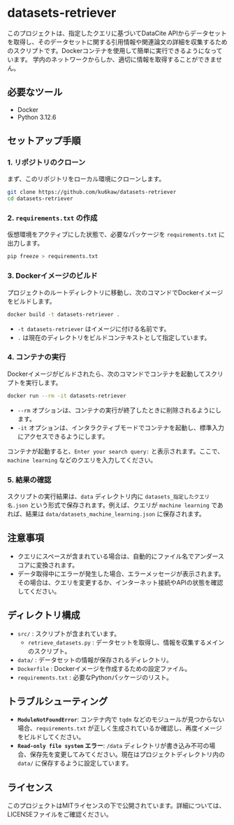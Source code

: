 # datasets-retriever

このプロジェクトは、指定したクエリに基づいてDataCite APIからデータセットを取得し、そのデータセットに関する引用情報や関連論文の詳細を収集するためのスクリプトです。Dockerコンテナを使用して簡単に実行できるようになっています。
学内のネットワークからしか、適切に情報を取得することができません。

## 必要なツール
- Docker
- Python 3.12.6

## セットアップ手順

### 1. リポジトリのクローン
まず、このリポジトリをローカル環境にクローンします。

```sh
git clone https://github.com/ku6kaw/datasets-retriever
cd datasets-retriever
```

### 2. `requirements.txt` の作成
仮想環境をアクティブにした状態で、必要なパッケージを `requirements.txt` に出力します。

```sh
pip freeze > requirements.txt
```

### 3. Dockerイメージのビルド
プロジェクトのルートディレクトリに移動し、次のコマンドでDockerイメージをビルドします。

```sh
docker build -t datasets-retriever .
```

- `-t datasets-retriever` はイメージに付ける名前です。
- `.` は現在のディレクトリをビルドコンテキストとして指定しています。

### 4. コンテナの実行
Dockerイメージがビルドされたら、次のコマンドでコンテナを起動してスクリプトを実行します。

```sh
docker run --rm -it datasets-retriever
```

- `--rm` オプションは、コンテナの実行が終了したときに削除されるようにします。
- `-it` オプションは、インタラクティブモードでコンテナを起動し、標準入力にアクセスできるようにします。

コンテナが起動すると、`Enter your search query:` と表示されます。ここで、`machine learning` などのクエリを入力してください。

### 5. 結果の確認
スクリプトの実行結果は、`data` ディレクトリ内に `datasets_指定したクエリ名.json` という形式で保存されます。例えば、クエリが `machine learning` であれば、結果は `data/datasets_machine_learning.json` に保存されます。

## 注意事項
- クエリにスペースが含まれている場合は、自動的にファイル名でアンダースコアに変換されます。
- データ取得中にエラーが発生した場合、エラーメッセージが表示されます。その場合は、クエリを変更するか、インターネット接続やAPIの状態を確認してください。

## ディレクトリ構成
- `src/` : スクリプトが含まれています。
  - `retrieve_datasets.py` : データセットを取得し、情報を収集するメインのスクリプト。
- `data/` : データセットの情報が保存されるディレクトリ。
- `Dockerfile` : Dockerイメージを作成するための設定ファイル。
- `requirements.txt` : 必要なPythonパッケージのリスト。

## トラブルシューティング
- **`ModuleNotFoundError`**: コンテナ内で `tqdm` などのモジュールが見つからない場合、`requirements.txt` が正しく生成されているか確認し、再度イメージをビルドしてください。
- **`Read-only file system` エラー**: `/data` ディレクトリが書き込み不可の場合、保存先を変更してみてください。現在はプロジェクトディレクトリ内の `data/` に保存するように設定しています。

## ライセンス
このプロジェクトはMITライセンスの下で公開されています。詳細については、LICENSEファイルをご確認ください。

